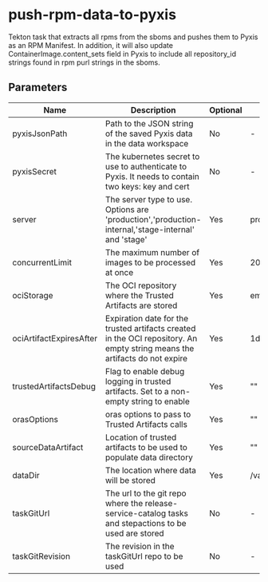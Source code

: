 # push-rpm-data-to-pyxis

Tekton task that extracts all rpms from the sboms and pushes them to Pyxis as an RPM Manifest.
In addition, it will also update ContainerImage.content_sets field in Pyxis to include
all repository_id strings found in rpm purl strings in the sboms.

## Parameters

| Name                    | Description                                                                                                                | Optional | Default value        |
|-------------------------|----------------------------------------------------------------------------------------------------------------------------|----------|----------------------|
| pyxisJsonPath           | Path to the JSON string of the saved Pyxis data in the data workspace                                                      | No       | -                    |
| pyxisSecret             | The kubernetes secret to use to authenticate to Pyxis. It needs to contain two keys: key and cert                          | No       | -                    |
| server                  | The server type to use. Options are 'production','production-internal,'stage-internal' and 'stage'                         | Yes      | production           |
| concurrentLimit         | The maximum number of images to be processed at once                                                                       | Yes      | 20                   |
| ociStorage              | The OCI repository where the Trusted Artifacts are stored                                                                  | Yes      | empty                |
| ociArtifactExpiresAfter | Expiration date for the trusted artifacts created in the OCI repository. An empty string means the artifacts do not expire | Yes      | 1d                   |
| trustedArtifactsDebug   | Flag to enable debug logging in trusted artifacts. Set to a non-empty string to enable                                     | Yes      | ""                   |
| orasOptions             | oras options to pass to Trusted Artifacts calls                                                                            | Yes      | ""                   |
| sourceDataArtifact      | Location of trusted artifacts to be used to populate data directory                                                        | Yes      | ""                   |
| dataDir                 | The location where data will be stored                                                                                     | Yes      | /var/workdir/release |
| taskGitUrl              | The url to the git repo where the release-service-catalog tasks and stepactions to be used are stored                      | No       | -                    |
| taskGitRevision         | The revision in the taskGitUrl repo to be used                                                                             | No       | -                    |
